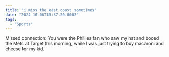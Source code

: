 ```yaml
---
title: "i miss the east coast sometimes"
date: "2024-10-06T15:37:20.000Z"
tags: 
  - "Sports"
---
```


Missed connection: You were the Phillies fan who saw my hat and booed the Mets at Target this morning, while I was just trying to buy macaroni and cheese for my kid.
